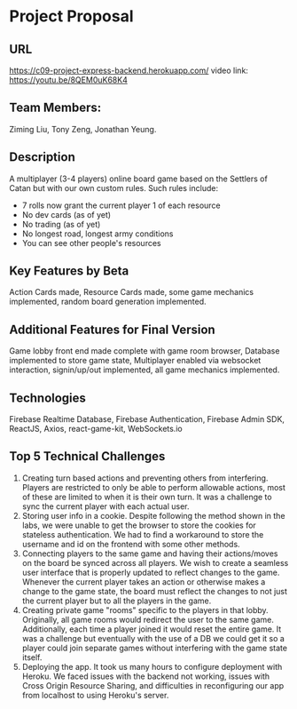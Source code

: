 # Project Proposal

## URL
https://c09-project-express-backend.herokuapp.com/
video link: https://youtu.be/8QEM0uK68K4

## Team Members:
Ziming Liu,
Tony Zeng,
Jonathan Yeung.

## Description
A multiplayer (3-4 players) online board game based on the Settlers of Catan but with our own custom rules. 
Such rules include: 
  - 7 rolls now grant the current player 1 of each resource
  - No dev cards (as of yet)
  - No trading (as of yet)
  - No longest road, longest army conditions
  - You can see other people's resources

## Key Features by Beta
Action Cards made, Resource Cards made, some game mechanics implemented, random board generation implemented.

## Additional Features for Final Version
Game lobby front end made complete with game room browser, Database implemented to store game state, Multiplayer enabled via websocket interaction, signin/up/out implemented, all game mechanics implemented.

## Technologies
Firebase Realtime Database, Firebase Authentication, Firebase Admin SDK, ReactJS, Axios, react-game-kit, WebSockets.io 

## Top 5 Technical Challenges
1. Creating turn based actions and preventing others from interfering. Players are restricted to only be able to perform allowable actions, most of these are limited to when it is their own turn. It was a challenge to sync the current player with each actual user.
2. Storing user info in a cookie. Despite following the method shown in the labs, we were unable to get the browser to store the cookies for stateless authentication. We had to find a workaround to store the username and id on the frontend with some other methods.
3. Connecting players to the same game and having their actions/moves on the board be synced across all players. We wish to create a seamless user interface that is properly updated to reflect changes to the game. Whenever the current player takes an action or otherwise makes a change to the game state, the board must reflect the changes to not just the current player but to all the players in the game.
4. Creating private game "rooms" specific to the players in that lobby. Originally, all game rooms would redirect the user to the same game. Additionally, each time a player joined it would reset the entire game. It was a challenge but eventually with the use of a DB we could get it so a player could join separate games without interfering with the game state itself.
5. Deploying the app. It took us many hours to configure deployment with Heroku. We faced issues with the backend not working, issues with Cross Origin Resource Sharing, and difficulties in reconfiguring our app from localhost to using Heroku's server.
